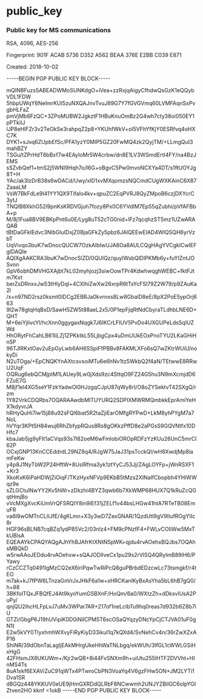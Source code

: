 # public_key

### Public key for MS communications

RSA, 4096, AES-256

Fingerprint: 901F ACAB 5736 D352 A562 BEAA 376E E2BB C039 E871

Created: 2018-10-02

-----BEGIN PGP PUBLIC KEY BLOCK-----

mQINBFuzs5ABEADWMoSUNKdgO+iVea+zzRxjqAigyCfhdwQsGzK1eQQybVDL1FDW
5hbpUWqY6NeImrKUl5zuNXQAJnvTvuJ89G7Y7fGVGVmq60LVMFAqnSxPvgbHLFaZ
pmVjMb6FzQC+3ZPoMUBW2JgkztF1HBuKnuOmBz2G4wh7cty38oi050EY1pPTkiIJ
lJP8eHlFZr3v2TeOkSe3rahpqZ2p8+YKUhfWkV+oI5VFhYfKjY0ESRfvq4oHXC7K
DYK1+sJxq6ZUpbEfSc/PFA1yzY0MIP5GZ20FwMQ4zk2QyjTM/+LLmgQuI3mahBZY
TSGu/tZPrHdT6bBxf7w4EAyIoMr5W4crbw/dn8E1LV3WSmdErtI4FY/na4BzJEMS
sSZvbQef1+tmS2j5WNI9Hqh7o/I6G+oBgvC5Pw0mvoNCXYa4DT/s1ftUOYJg8T+H
YAc/ak3lzDrB38s6wDACd/Uwy/xID1xvMXqomzsNQCmdCUgWXKAinC6X87ZaaaLM
VsW7BkFdLe9I41YY1QX9TifaIo4kv+qpuZC2EqPVRJ8QyZMpoB6czjDXYcrC3ytJ
TNQIB8XkhG52l9pnKsKRDVGjuh7fozy8Px0C6YVdIM7Ep55qZubhi/pVfAFBbA+p
M/8j1Fua8BV9EBKpPnt6u0E/Lyg8uT52cTG0nid+lFz7qcqhzST5mz1UZwARAQAB
tBtDaGFkIEdvc3NlbGluIDxjZ0BjaGFkZy5pbz6JAlQEEwEIAD4WIQSQH6yrVzbT
UqVivqo3buK7wDnocQUCW7OzkAIbIwUJA8Oa8AULCQgHAgYVCgkICwIEFgIDAQIe
AQIXgAAKCRA3buK7wDnocSlZD/0QUlQz/quyIWsbQlDlPKMb6y+fuYIZntJOSvnn
GpV6obhDMVHGXAjbt7kL02myhjozj3siwOowTPr4KdwhwqghWEBC+fktFJtm7Kxt
berZsDRnxxJw53tHIyDql+4CXlhiZwXw26xrpR6tTsYcFSI79Z2W79/p9ZAuKa2l
/x+n97ND2rsz0ksmt0lDCg2EBRJa0kvrnxs8Lw8GbalD8eE/8pX2PoE5ypOrj663
9l2w78gtqHqBxD/SawH5ZW5t88aeL2x5/0P1epFjqRtNdCbyraTLdhbLNE6D+QHT
M+6eiYjlivcYl/hcXnn0ggygaxNqgk7J6IKCrLFIUV5PvDo4UXGUPeLdsSqIUZWd
HhORytFhCahLB61IiLZj1ZPKktkL55LjbgCpx4uDmUUkEOxPnoTYU2LKaGHiHn5P
96TJIRKxtOav2uEpGyLwb6AH6SSpiFfPBBv8FAKMLXFo6sQ7wZKtrWUiU/nokyDi
N2uTOga/+EpCNQKYnAXtcsvsoiMTu6e6hNv1tz5WkbQ2f4aN/TEtwwE8RRwU2UqF
OQRug6ebQCMjptM1LAUey9Lw0jXds9zc4SttqO9FZ24G5hu3N9mXcmjdD6FZoE7G
M8jf1el4XG5seY1FzkYadwOl0HJzgqCJpU87qWy8rI/O8oZYSektvT42SXgQ/rzm
1Y82VrkCDQRbs7OQARAAwdbMITUYURQ2SDPIXMWRMQmbkkEprAmiYeHX1kdyvrJA
hRHyQuHi7lw15j88u92sFQl6bat5R2taZjiEarOMfgRYPwD+LkM8yhPYgM7a7NoL
hVYqr3KPtSH84wuj6RhZbfypRQus8Rs8gOKkzPffD8e2aPGsS9GQVNtfx10DHfc7
kbaJab5jg9yFlt1aCVqs93s7I82oeM6wFmlobiOROpRDFzYzKUu26UnC5mrCl62P
OCxjGNP13KnCCEddrdL29NZ8q4/RJgW75JaJ31psTcckQI/wH8XwdjMp8iamFeKw
y4p8J1NyTbW2P24HftW+8UsIRfma3yk1ztYyCJ53Jj/ZAgLOYFp+jWnRSXF1+Kr3
XkoKxK6iPaHDWjZiOiqF/TKzHyxNFVp9EKbB5tMzs2XINaIfCbopbh4YHiWWqz9e
sZLGCtulNwYY2Kv5hWr+zDkzhi4BYZ3qwb6b7XkWMP68HUX7Q1kRuZcQGqtHmjBo
vVcMXgXvcKiUmVrQFSRQIY8in9iEf31jZELf1v44bsLHGw41htA7RTeTB08EmuFR
va6I9wOMTnCLIIJfE/4gKLmn+X3y3wD7ZexGNAR/1QzdUtl9gV9IIufROgYIIc8r
HGF96sBLNB7cqBZq1ydP85Vc2/03nlz4+FM9cPNzfF4+FWLvCOIiWw5MxTkUBlsA
EQEAAYkCPAQYAQgAJhYhBJAfrKtXNtNSpWK+qjdu4rvAOehxBQJbs7OQAhsMBQkD
w5rwAAoJEDdu4rvAOehxw+sQAJODlIveCx1pu29s2rVlSQ4QRylmB89lH6/PYawy
rCzCCZTq0491IgMzCQ2eX6iriPqwTwRiPcQ8guPBrbdEDzcwLc73tsmgkf/r4tEO
m7ak+kJ7fPW6LTnzaGnVrJxJHkF6a1w+xHRCKanlKyBxAsYha5bL6hB7gQ0/h+88
3BKfolTQxJFBQfEJ4At9kyoYumGSBXnF/HoQm/6a0/WXtzZh+dDksvlUsA2PuPy/
qnjQU2ihcHLFpLvJ7uMv3WPar7AR+217of1neLcIbTu9hq0reas7d932b6Z8b7iU
GTZi/GbgP6J19hUVipiK0D0iNiICPM5T6scOSaQYqzyDNcYpCjCTJVA01uF0gN1t
E2w5kVY0TlyxhmhWXvyFiRyKiyD33ikuI1q7kQXd4/SvNehCv4n/36rZwXZxAP16
ShiNR/39dObnTaLagIjEAkMHrgUkeHhWaTNLbgq/ekWUh/3lfGL1cWWLGSiHxHgG
42FHsmJX8UKUWm+/Kjr2wQB+8i44FvSNXm9h+uiUtu255lHTF2DVVht+HInMS4Ts
8uA1xkf6EXAViZuC91qWTx4PTwroCbPN3VoaYq4V6gzFHw5ON+JM2LYTi1Dva1SR
d8GQz448YKKUV0eUE9jHmGXRDdQLRbF8NCwwmh2UNJYZBilGC6olpYGIZtven2HO
kknf
=1okB
-----END PGP PUBLIC KEY BLOCK-----
